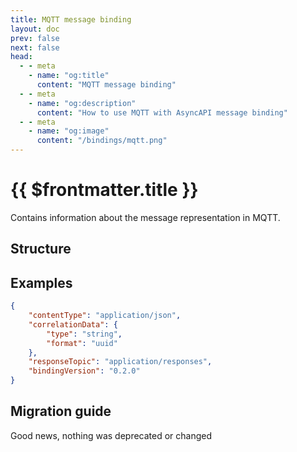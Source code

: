 ```yaml
---
title: MQTT message binding
layout: doc
prev: false
next: false
head:
  - - meta
    - name: "og:title"
      content: "MQTT message binding"
  - - meta
    - name: "og:description"
      content: "How to use MQTT with AsyncAPI message binding"
  - - meta
    - name: "og:image"
      content: "/bindings/mqtt.png"
---
```


# {{ $frontmatter.title }}

Contains information about the message representation in MQTT.

## Structure

<Json url="https://raw.githubusercontent.com/asyncapi/spec-json-schemas/master/bindings/mqtt/0.2.0/message.json"/>

## Examples

```json
{
    "contentType": "application/json",
    "correlationData": {
        "type": "string",
        "format": "uuid"
    },
    "responseTopic": "application/responses",
    "bindingVersion": "0.2.0"
}
```

## Migration guide

Good news, nothing was deprecated or changed